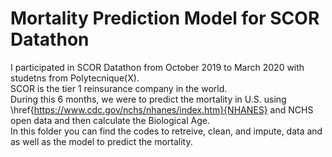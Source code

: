 # Mortality Prediction Model for SCOR Datathon
I participated in SCOR Datathon from October 2019 to March 2020 with studetns from Polytecnique(X).\
SCOR is the tier 1 reinsurance company in the world.\
During this 6 months, we were to predict the mortality in U.S. using \href{https://www.cdc.gov/nchs/nhanes/index.htm}{NHANES} and NCHS open data and then calculate the Biological Age.\
In this folder you can find the codes to retreive, clean, and impute, data and as well as the model to predict the mortality.
